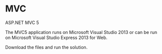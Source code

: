 # MVC
ASP.NET MVC 5

The MVC5 application runs on Microsoft Visual Studio 2013 or can be run on Microsoft Visual Studio Express 2013 for Web.

Download the files and run the solution.
